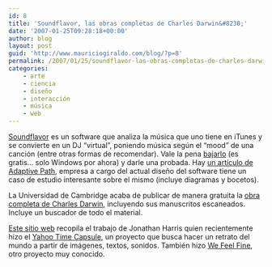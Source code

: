 ```yaml
---
id: 8
title: 'Soundflavor, las obras completas de Charles Darwin&#8230;'
date: '2007-01-25T09:28:18+00:00'
author: blog
layout: post
guid: 'http://www.mauriciogiraldo.com/blog/?p=8'
permalink: /2007/01/25/soundflavor-las-obras-completas-de-charles-darwin/
categories:
    - arte
    - ciencia
    - diseño
    - interacción
    - música
    - web
---
```


[Soundflavor](http://www.soundflavor.com/) es un software que analiza la música que uno tiene en iTunes y se convierte en un DJ “virtual”, poniendo música según el “mood” de una canción (entre otras formas de recomendar). Vale la pena [bajarlo](http://www.soundflavor.com/download/) (es gratis… solo Windows por ahora) y darle una probada. Hay [un artí­culo de Adaptive Path](http://www.adaptivepath.com/publications/essays/archives/000679.php), empresa a cargo del actual diseño del software tiene un caso de estudio interesante sobre el mismo (incluye diagramas y bocetos).

La Universidad de Cambridge acaba de publicar de manera gratuita la [obra completa de Charles Darwin](http://darwin-online.org.uk/), incluyendo sus manuscritos escaneados. Incluye un buscador de todo el material.

[Este sitio web](http://www.number27.org/ "sitio web Jonathan Harris") recopila el trabajo de Jonathan Harris quien recientemente hizo el [Yahoo Time Capsule](http://timecapsule.yahoo.com/), un proyecto que busca hacer un retrato del mundo a partir de imágenes, textos, sonidos. También hizo [We Feel Fine](http://www.wefeelfine.org/), otro proyecto muy conocido.